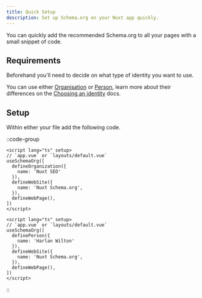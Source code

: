 ```yaml
---
title: Quick Setup
description: Set up Schema.org on your Nuxt app quickly.
---
```


You can quickly add the recommended Schema.org to all your pages with a small snippet of code.

## Requirements

Beforehand you'll need to decide on what type of identity you want to use.

You can use either [Organisation](/schema-org/recipes/identity/organisation) or [Person](/schema-org/recipes/identity/person), learn
more about their differences on the [Choosing an identity](https://unhead.unjs.io/schema-org/recipes/identity) docs.

## Setup

Within either your  file add the following code.

::code-group

```vue [Organisation]
<script lang="ts" setup>
// `app.vue` or `layouts/default.vue`
useSchemaOrg([
  defineOrganization({
    name: 'Nuxt SEO'
  }),
  defineWebSite({
    name: 'Nuxt Schema.org',
  }),
  defineWebPage(),
])
</script>
```

```vue [Person]
<script lang="ts" setup>
// `app.vue` or `layouts/default.vue`
useSchemaOrg([
  definePerson({
    name: 'Harlan Wilton'
  }),
  defineWebSite({
    name: 'Nuxt Schema.org',
  }),
  defineWebPage(),
])
</script>
```

::
